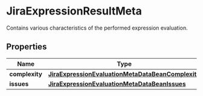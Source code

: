 

# JiraExpressionResultMeta

Contains various characteristics of the performed expression evaluation.

## Properties

| Name | Type | Description | Notes |
|------------ | ------------- | ------------- | -------------|
|**complexity** | [**JiraExpressionEvaluationMetaDataBeanComplexity**](JiraExpressionEvaluationMetaDataBeanComplexity.md) |  |  [optional] |
|**issues** | [**JiraExpressionEvaluationMetaDataBeanIssues**](JiraExpressionEvaluationMetaDataBeanIssues.md) |  |  [optional] |



